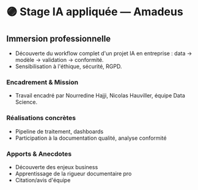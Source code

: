 # 🟣 Stage IA appliquée — Amadeus

## Immersion professionnelle

- Découverte du workflow complet d'un projet IA en entreprise : data → modèle → validation → conformité.
- Sensibilisation à l'éthique, sécurité, RGPD.

### Encadrement & Mission
- Travail encadré par Nourredine Hajji, Nicolas Hauviller, équipe Data Science.

### Réalisations concrètes
- Pipeline de traitement, dashboards
- Participation à la documentation qualité, analyse conformité

### Apports & Anecdotes
- Découverte des enjeux business
- Apprentissage de la rigueur documentaire pro
- Citation/avis d'équipe
